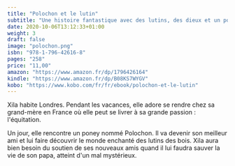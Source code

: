 ```yaml
---
title: "Polochon et le lutin"
subtitle: "Une histoire fantastique avec des lutins, des dieux et un poney"
date: 2020-10-06T13:12:33+01:00
weight: 3
draft: false
image: "polochon.png"
isbn: "978-1-796-42616-8"
pages: "258"
price: "11,00"
amazon: "https://www.amazon.fr/dp/1796426164"
kindle: "https://www.amazon.fr/dp/B08KS7WYGV"
kobo: "https://www.kobo.com/fr/fr/ebook/polochon-et-le-lutin"
---
```


Xila habite Londres. Pendant les vacances, elle adore se rendre chez sa grand-mère en France où elle peut se livrer à sa grande passion : l'équitation.

Un jour, elle rencontre un poney nommé Polochon. Il va devenir son meilleur ami et lui faire découvrir le monde enchanté des lutins des bois. Xila aura bien besoin du soutien de ses nouveaux amis quand il lui faudra sauver la vie de son papa, atteint d'un mal mystérieux.
